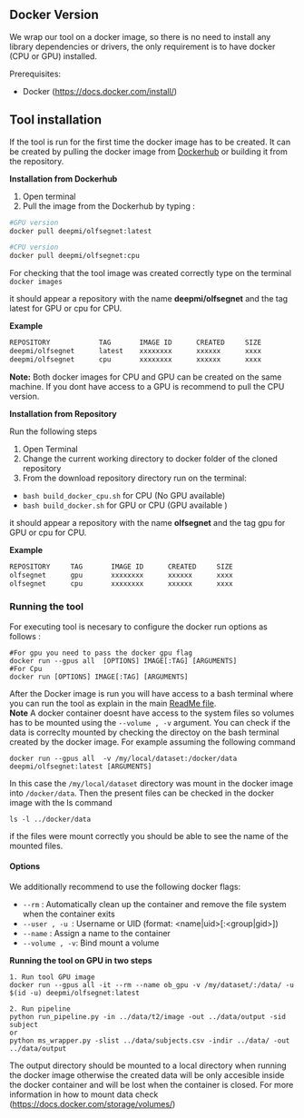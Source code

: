 ## Docker Version

We wrap our tool on a docker image, so there is no need to install any library dependencies or drivers, 
the only requirement is to have docker (CPU or GPU)  installed.

Prerequisites:

* Docker (https://docs.docker.com/install/)


## Tool installation 

 If the tool is run for the first time the docker image has to be created.  It can be created by pulling the docker image from [Dockerhub](https://hub.docker.com/r/deepmi/olfsegnet) 
 or building it from the repository. 
 
 **Installation from Dockerhub**
 1. Open terminal
 2. Pull the image from the Dockerhub by typing :
 
 ``` bash
 #GPU version
docker pull deepmi/olfsegnet:latest
```

 ``` bash
 #CPU version
docker pull deepmi/olfsegnet:cpu
```


For checking that the tool image was created correctly type on the terminal<br/>
`docker images`

it should appear a repository with the name **deepmi/olfsegnet** and the tag latest for GPU or cpu for CPU.

**Example** 
``` bash
REPOSITORY            TAG       IMAGE ID      CREATED     SIZE
deepmi/olfsegnet      latest    xxxxxxxx      xxxxxx      xxxx
deepmi/olfsegnet      cpu       xxxxxxxx      xxxxxx      xxxx    
```

**Note:** Both docker images for CPU and GPU can be created on the same machine. If you dont have access to a GPU is recommend to pull the CPU version.

 
**Installation from Repository**

 Run the following steps
 
 1. Open Terminal
 2. Change the current working directory to docker folder of the cloned repository
 3. From the download repository directory run on the terminal: 

* `bash build_docker_cpu.sh` for CPU (No GPU available)<br/> 
* `bash build_docker.sh` for GPU or CPU (GPU available ) <br/>

it should appear a repository with the name **olfsegnet** and the tag gpu for GPU or cpu for CPU.

**Example** 
``` bash
REPOSITORY     TAG       IMAGE ID      CREATED     SIZE
olfsegnet      gpu       xxxxxxxx      xxxxxx      xxxx
olfsegnet      cpu       xxxxxxxx      xxxxxx      xxxx    
```


### Running the tool

For executing tool  is necesary to configure the docker run options as follows :<br/>
```
#For gpu you need to pass the docker gpu flag
docker run --gpus all  [OPTIONS] IMAGE[:TAG] [ARGUMENTS]
#For Cpu
docker run [OPTIONS] IMAGE[:TAG] [ARGUMENTS]
```

After the Docker image is run you will have access to a bash terminal where you can run the tool as explain in the main [ReadMe file](../README.md).<br/>
**Note** A docker container doesnt have access to the system files so volumes has to be mounted using the  `--volume , -v` argument. You can check if the data is correclty mounted by checking the directoy on the bash terminal created by the docker image.
For example assuming the following command

```
docker run --gpus all  -v /my/local/dataset:/docker/data deepmi/olfsegnet:latest [ARGUMENTS]
```
In this case the `/my/local/dataset` directory was mount in the docker image into `/docker/data`. Then the present files can be checked in the docker image with the ls command

```
ls -l ../docker/data
```

if the files were mount correctly you should be able to see the name of the mounted files.


#### Options

We additionally recommend to use the following docker flags:<br/>
 * `--rm` : Automatically clean up the container and remove the file system when the container exits
 * `--user , -u `: Username or UID (format: <name|uid>[:<group|gid>])
 * `--name` : Assign a name to the container
 * `--volume , -v`: Bind mount a volume
 

**Running the tool on GPU in two steps**
    
    1. Run tool GPU image
    docker run --gpus all -it --rm --name ob_gpu -v /my/dataset/:/data/ -u $(id -u) deepmi/olfsegnet:latest

    2. Run pipeline
    python run_pipeline.py -in ../data/t2/image -out ../data/output -sid subject
    or
    python ms_wrapper.py -slist ../data/subjects.csv -indir ../data/ -out ../data/output

The output directory should be mounted to a local directory when running the docker image otherwise the created data will be only accesible inside the docker container and will be lost when the container is closed.
For more information in how to mount data check (https://docs.docker.com/storage/volumes/)
        










